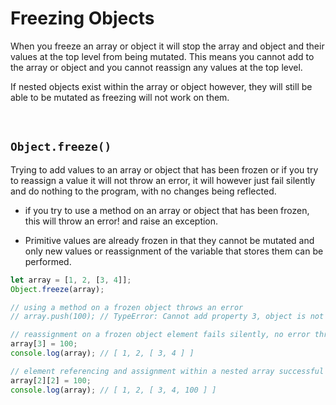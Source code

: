 # Freezing Objects

When you freeze an array or object it will stop the array and object and their values at the top level from being mutated. This means you cannot add to the array or object and you cannot reassign any values at the top level.

If nested objects exist within the array or object however, they will still be able to be mutated as freezing will not work on them.

<br>

## `Object.freeze()`

Trying to add values to an array or object that has been frozen or if you try to reassign a value it will not throw an error, it will however just fail silently and do nothing to the program, with no changes being reflected.

- if you try to use a method on an array or object that has been frozen, this will throw an error! and raise an exception. 

- Primitive values are already frozen in that they cannot be mutated and only new values or reassignment of the variable that stores them can be performed.

```JavaScript
let array = [1, 2, [3, 4]];
Object.freeze(array);

// using a method on a frozen object throws an error
// array.push(100); // TypeError: Cannot add property 3, object is not extensible

// reassignment on a frozen object element fails silently, no error thrown, reassignment ignored
array[3] = 100;
console.log(array); // [ 1, 2, [ 3, 4 ] ]

// element referencing and assignment within a nested array successful on a frozen object because the freeze only works at the top level not for nest objects
array[2][2] = 100;
console.log(array); // [ 1, 2, [ 3, 4, 100 ] ]
```

